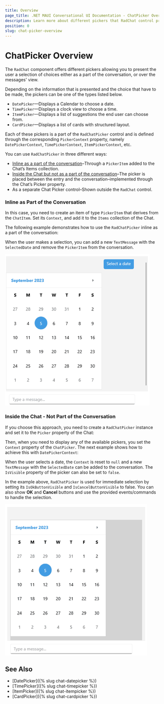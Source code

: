 ```yaml
---
title: Overview
page_title: .NET MAUI Conversational UI Documentation - ChatPicker Overview
description: Learn more about different pickers that RadChat control provides
position: 0
slug: chat-picker-overview
---
```


# ChatPicker Overview

The `RadChat` component offers different pickers allowing you to present the user a selection of choices either as a part of the conversation, or over the messages' view. 

Depending on the information that is presented and the choice that have to be made, the pickers can be one of the types listed below. 

* `DatePicker`&mdash;Displays a Calendar to choose a date.
* `TimePicker`&mdash;Displays a clock view to choose a time.
* `ItemPicker`&mdash;Displays a list of suggestions the end user can choose from.
* `CardPicker`&mdash;Displays a list of cards with structured layout.

Each of these pickers is a part of the `RadChatPicker` control and is defined through the corresponding `PickerContext` property, namely `DatePickerContext`, `TimePickerContext`, `ItemPickerContext`, etc.
 
You can use `RadChatPicker` in three different ways:

* [Inline as a part of the conversation](#inline-as-part-of-the-conversation)–Through a `PickerItem` added to the Chat’s Items collection.
* [Inside the Chat but not as a part of the conversation](#inside-the-chat---not-part-of-the-conversation)–The picker is placed between the entry and the conversation–implemented through the Chat’s Picker property.
* As a separate Chat Picker control–Shown outside the `RadChat` control.

### Inline as Part of the Conversation

In this case, you need to create an item of type `PickerItem` that derives from the `ChatItem`. Set its `Context`, and add it to the `Items` collection of the Chat.

The following example demonstrates how to use the `RadChatPicker` inline as a part of the conversation:

<snippet id='chat-chatpicker-datepicker' />
	
When the user makes a selection, you can add a new `TextMessage` with the `SelectedDate` and remove the `PickerItem` from the conversation.

![.NET MAUI Chat DatePicker Select Date](images/chat-datepicker%20.gif)

### Inside the Chat - Not Part of the Conversation

If you choose this approach, you need to create a `RadChatPicker` instance and set it to the `Picker` property of the Chat:

<snippet id='chat-pickeroverlay-xaml' />

Then, when you need to display any of the available pickers, you set the `Context` property of the `ChatPicker`. The next example shows how to achieve this with `DatePickerContext`:

<snippet id='chat-chatpicker-overlay-code' />
			
When the user selects a date, the `Context` is reset to `null` and a new `TextMessage` with the `SelectedDate` can be added to the conversation. The `IsVisible` property of the picker can also be set to `false`.

In the example above, `RadChatPicker` is used for immediate selection by setting its `IsOkButtonVisible` and `IsCancelButtonVisible` to false. You can also show **OK** and **Cancel** buttons and use the provided events/commands to handle the selection.

![.NET MAUI Chat Picker Inside](images/chat-picker-inside-chat.gif)
	
## See Also

- [DatePicker]({% slug chat-datepicker %})
- [TimePicker]({% slug chat-timepicker %})
- [ItemPicker]({% slug chat-itempicker %})
- [CardPicker]({% slug chat-cardpicker %})
